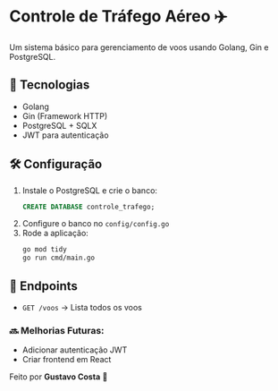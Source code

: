 # Controle de Tráfego Aéreo ✈️

Um sistema básico para gerenciamento de voos usando Golang, Gin e PostgreSQL.

## 🚀 Tecnologias
- Golang
- Gin (Framework HTTP)
- PostgreSQL + SQLX
- JWT para autenticação

## 🛠️ Configuração
1. Instale o PostgreSQL e crie o banco:
   ```sql
   CREATE DATABASE controle_trafego;
   ```
2. Configure o banco no `config/config.go`
3. Rode a aplicação:
   ```sh
   go mod tidy
   go run cmd/main.go
   ```

## 📡 Endpoints
- `GET /voos` → Lista todos os voos

### 🔜 Melhorias Futuras:
- Adicionar autenticação JWT
- Criar frontend em React

Feito por **Gustavo Costa** 🚀